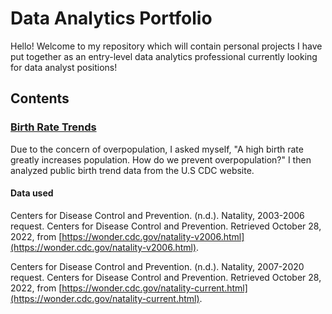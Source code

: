 # Data Analytics Portfolio
Hello! Welcome to my repository which will contain personal projects I have put together as an entry-level data analytics professional currently looking for data analyst positions!

## Contents
### [Birth Rate Trends](https://github.com/chloelinli/chloelinli.github.io/tree/main/projects/us_birth_rate_trends_20221006)
Due to the concern of overpopulation, I asked myself, "A high birth rate greatly increases population. How do we prevent overpopulation?" I then analyzed public birth trend data from the U.S CDC website.

#### Data used
Centers for Disease Control and Prevention. (n.d.). Natality, 2003-2006 request. Centers for Disease Control and Prevention. Retrieved October 28, 2022, from [https://wonder.cdc.gov/natality-v2006.html](https://wonder.cdc.gov/natality-v2006.html).

Centers for Disease Control and Prevention. (n.d.). Natality, 2007-2020 request. Centers for Disease Control and Prevention. Retrieved October 28, 2022, from [https://wonder.cdc.gov/natality-current.html](https://wonder.cdc.gov/natality-current.html).